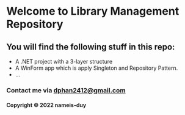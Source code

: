 # Welcome to Library Management Repository
## You will find the following stuff in this repo:
* A .NET project with a 3-layer structure
* A WinForm app which is apply Singleton and Repository Pattern.
* ...

### Contact me via dphan2412@gmail.com
#### Copyright &#169; 2022 nameis-duy